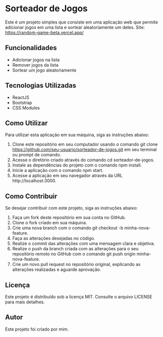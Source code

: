 # Sorteador de Jogos
Este é um projeto simples que consiste em uma aplicação web que permite adicionar jogos em uma lista e sortear aleatoriamente um deles.
Site: https://random-game-beta.vercel.app/

## Funcionalidades
- Adicionar jogos na lista
- Remover jogos da lista
- Sortear um jogo aleatoriamente

## Tecnologias Utilizadas
- ReactJS
- Bootstrap
- CSS Modules

## Como Utilizar
Para utilizar esta aplicação em sua máquina, siga as instruções abaixo:

1. Clone este repositório em seu computador usando o comando git clone https://github.com/seu-usuario/sorteador-de-jogos.git em seu terminal ou prompt de comando.
2. Acesse o diretório criado através do comando cd sorteador-de-jogos.
3. Instale as dependências do projeto com o comando npm install.
4. Inicie a aplicação com o comando npm start.
5. Acesse a aplicação em seu navegador através da URL http://localhost:3000.

## Como Contribuir
Se desejar contribuir com este projeto, siga as instruções abaixo:

1. Faça um fork deste repositório em sua conta no GitHub.
2. Clone o fork criado em sua máquina.
3. Crie uma nova branch com o comando git checkout -b minha-nova-feature.
4. Faça as alterações desejadas no código.
5. Realize o commit das alterações com uma mensagem clara e objetiva.
6. Realize o push da branch criada com as alterações para o seu repositório remoto no GitHub com o comando git push origin minha-nova-feature.
7. Crie um novo pull request no repositório original, explicando as alterações realizadas e aguarde aprovação.

## Licença
Este projeto é distribuído sob a licença MIT. Consulte o arquivo LICENSE para mais detalhes.

## Autor 
Este projeto foi criado por mim.
